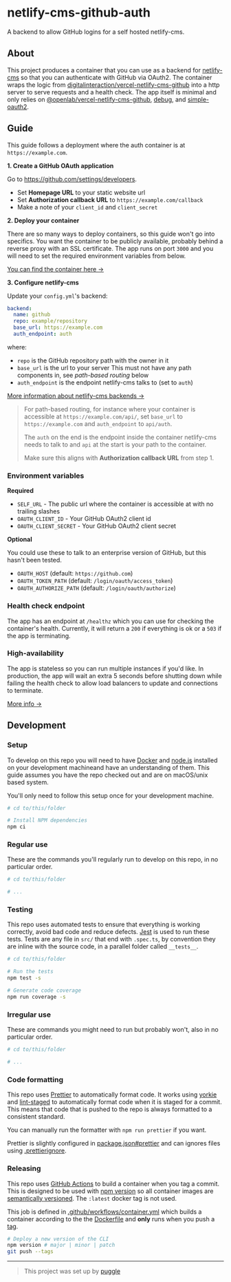 # netlify-cms-github-auth

A backend to allow GitHub logins for a self hosted netlify-cms.

## About

This project produces a container that you can use as a backend for
[netlify-cms](https://www.netlifycms.org)
so that you can authenticate with GitHub via OAuth2.
The container wraps the logic from
[digitalinteraction/vercel-netlify-cms-github](https://github.com/digitalinteraction/vercel-netlify-cms-github)
into a http server to serve requests and a health check.
The app itself is minimal and only relies on
[@openlab/vercel-netlify-cms-github](https://github.com/digitalinteraction/vercel-netlify-cms-github),
[debug](https://github.com/visionmedia/debug), and
[simple-oauth2](https://github.com/lelylan/simple-oauth2).

## Guide

This guide follows a deployment where the auth container is at `https://example.com`.

**1. Create a GitHub OAuth application**

Go to https://github.com/settings/developers.

- Set **Homepage URL** to your static website url
- Set **Authorization callback URL** to `https://example.com/callback`
- Make a note of your `client_id` and `client_secret`

**2. Deploy your container**

There are so many ways to deploy containers, so this guide won't go into specifics.
You want the container to be publicly available,
probably behind a reverse proxy with an SSL certificate.
The app runs on port `3000`
and you will need to set the required environment variables from below.

[You can find the container here →](https://github.com/orgs/digitalinteraction/packages/container/package/netlify-cms-github-auth)

**3. Configure netlify-cms**

Update your `config.yml`'s backend:

```yaml
backend:
  name: github
  repo: example/repository
  base_url: https://example.com
  auth_endpoint: auth
```

where:

- `repo` is the GitHub repository path with the owner in it
- `base_url` is the url to your server
  This must not have any path components in, see _path-based routing_ below
- `auth_endpoint` is the endpoint netlify-cms talks to (set to `auth`)

[More information about netlify-cms backends →](https://www.netlifycms.org/docs/backends-overview/)

> For path-based routing, for instance where your container is accessible at
> `https://example.com/api/`,
> set `base_url` to `https://example.com`
> and `auth_endpoint` to `api/auth`.
>
> The `auth` on the end is the endpoint inside the container netlify-cms needs to talk to
> and `api` at the start is your path to the container.
>
> Make sure this aligns with **Authorization callback URL** from step 1.

### Environment variables

**Required**

- `SELF_URL` - The public url where the container is accessible at with no trailing slashes
- `OAUTH_CLIENT_ID` - Your GitHub OAuth2 client id
- `OAUTH_CLIENT_SECRET` - Your GitHub OAuth2 client secret

**Optional**

You could use these to talk to an enterprise version of GitHub,
but this hasn't been tested.

- `OAUTH_HOST` (default: `https://github.com`)
- `OAUTH_TOKEN_PATH` (default: `/login/oauth/access_token`)
- `OAUTH_AUTHORIZE_PATH` (default: `/login/oauth/authorize`)

### Health check endpoint

The app has an endpoint at `/healthz` which you can use for checking the container's health.
Currently, it will return a `200` if everything is ok
or a `503` if the app is terminating.

### High-availability

The app is stateless so you can run multiple instances if you'd like.
In production, the app will wait an extra 5 seconds before shutting down
while failing the health check to allow load balancers to update
and connections to terminate.

[More info →](https://github.com/godaddy/terminus#how-to-set-terminus-up-with-kubernetes)

## Development

### Setup

To develop on this repo you will need to have [Docker](https://www.docker.com/) and
[node.js](https://nodejs.org) installed on your development machineand have an understanding of them.
This guide assumes you have the repo checked out and are on macOS/unix based system.

You'll only need to follow this setup once for your development machine.

```bash
# cd to/this/folder

# Install NPM dependencies
npm ci
```

### Regular use

These are the commands you'll regularly run to develop on this repo, in no particular order.

```bash
# cd to/this/folder

# ...
```

### Testing

This repo uses automated tests to ensure that everything is working correctly, avoid bad code and reduce defects.
[Jest](https://www.npmjs.com/package/jest) is used to run these tests.
Tests are any file in `src/` that end with `.spec.ts`, by convention they are inline with the source code,
in a parallel folder called `__tests__`.

```bash
# cd to/this/folder

# Run the tests
npm test -s

# Generate code coverage
npm run coverage -s
```

### Irregular use

These are commands you might need to run but probably won't, also in no particular order.

```bash
# cd to/this/folder

# ...
```

### Code formatting

This repo uses [Prettier](https://prettier.io/) to automatically format code.
It works using [yorkie](https://www.npmjs.com/package/yorkie)
and [lint-staged](https://www.npmjs.com/package/lint-staged) to
automatically format code when it is staged for a commit.
This means that code that is pushed to the repo is always formatted to a consistent standard.

You can manually run the formatter with `npm run prettier` if you want.

Prettier is slightly configured in [package.json#prettier](/package.json)
and can ignores files using [.prettierignore](/.prettierignore).

<!-- WIP -->

### Releasing

This repo uses [GitHub Actions](https://docs.github.com/en/actions)
to build a container when you tag a commit.
This is designed to be used with [npm version](https://docs.npmjs.com/cli/version)
so all container images are [semantically versioned](https://semver.org/).
The `:latest` docker tag is not used.

This job is defined in [.github/workflows/container.yml](/.github/workflows/container.yml)
which builds a container according to the the [Dockerfile](/Dockerfile)
and **only** runs when you push a [tag](https://git-scm.com/book/en/v2/Git-Basics-Tagging).

```bash
# Deploy a new version of the CLI
npm version # major | minor | patch
git push --tags
```

---

> This project was set up by [puggle](https://npm.im/puggle)
